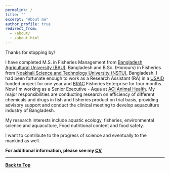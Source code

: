 ```yaml
---
permalink: /
title: ""
excerpt: "About me"
author_profile: true
redirect_from: 
  - /about/
  - /about.html
---
```


Thanks for stopping by!

I have completed M.S. in Fisheries Management from [Bangladesh Agricultural University (BAU)](https://www.bau.edu.bd/), 
Bangladesh and B.Sc. (Honours) in Fisheries from [Noakhali Science and Technology University (NSTU)](https://nstu.edu.bd/), Bangladesh. 
I had been fortunate enough to work as a Research Assistant (RA) in a [USAID](https://www.usaid.gov/) funded 
project for one year and [BRAC](http://www.brac.net/) Fisheries Enterprise for four months. Now I'm working as a 
Senior Executive - Aqua at [ACI Animal Health](https://www.aci-bd.com/). My major responsibilities are conducting 
research on efficiency of different chemicals and drugs in fish and fisheries product 
on trial basis, providing advisory support and conduct the clinical meeting 
to develop aquaculture industry of Bangladesh.


My research interests include aquatic ecology, fisheries, environmental science and aquaculture, Food nutritional content and food safety.

I want to contribute to the progress of science and eventually to the mankind as well.



**For additional information, please see my [CV](https://imrul-pinak.github.io/cv/)**





----------------------------------------

[**Back to Top**](#)

<!--
<script type='text/javascript' id='clustrmaps' src='//cdn.clustrmaps.com/map_v2.js?cl=ffffff&w=320&t=m&d=ipF0iF0Q-RsFHP1VWejYRbFjf-eSQyozfam19f0UfGo'></script>
-->


